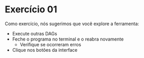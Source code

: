 # Exercício 01

Como exercício, nós sugerimos que você explore a ferramenta:

- Execute outras DAGs
- Feche o programa no terminal e o reabra novamente
    - Verifique se ocorreram erros
- Clique nos botões da interface